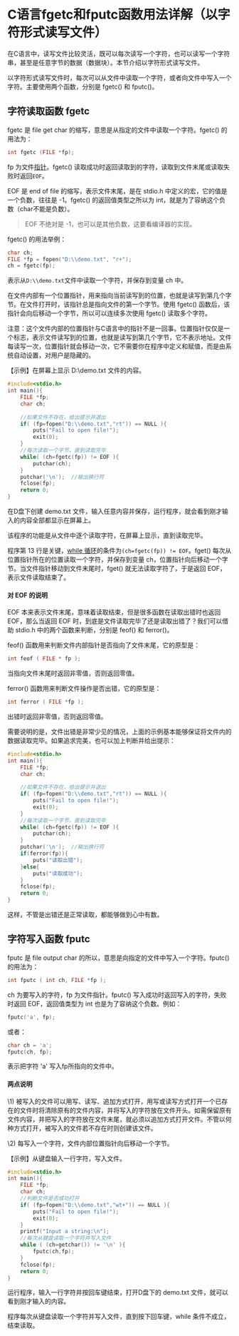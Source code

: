 # C语言fgetc和fputc函数用法详解（以字符形式读写文件）

在C语言中，读写文件比较灵活，既可以每次读写一个字符，也可以读写一个字符串，甚至是任意字节的数据（数据块）。本节介绍以字符形式读写文件。

以字符形式读写文件时，每次可以从文件中读取一个字符，或者向文件中写入一个字符。主要使用两个函数，分别是 fgetc() 和 fputc()。

## 字符读取函数 fgetc

fgetc 是 file get char 的缩写，意思是从指定的文件中读取一个字符。fgetc() 的用法为：

```c
int fgetc (FILE *fp);
```

fp 为文件[指针](http://c.biancheng.net/c/80/)。fgetc() 读取成功时返回读取到的字符，读取到文件末尾或读取失败时返回`EOF`。

EOF 是 end of file 的缩写，表示文件末尾，是在 stdio.h 中定义的宏，它的值是一个负数，往往是 -1。fgetc() 的返回值类型之所以为 int，就是为了容纳这个负数（char不能是负数）。

> EOF 不绝对是 -1，也可以是其他负数，这要看编译器的实现。

fgetc() 的用法举例：

```c
char ch;
FILE *fp = fopen("D:\\demo.txt", "r+");
ch = fgetc(fp);
```

表示从`D:\\demo.txt`文件中读取一个字符，并保存到变量 ch 中。

在文件内部有一个位置指针，用来指向当前读写到的位置，也就是读写到第几个字节。在文件打开时，该指针总是指向文件的第一个字节。使用 fgetc() 函数后，该指针会向后移动一个字节，所以可以连续多次使用 fgetc() 读取多个字符。

注意：这个文件内部的位置指针与C语言中的指针不是一回事。位置指针仅仅是一个标志，表示文件读写到的位置，也就是读写到第几个字节，它不表示地址。文件每读写一次，位置指针就会移动一次，它不需要你在程序中定义和赋值，而是由系统自动设置，对用户是隐藏的。

【示例】在屏幕上显示 D:\\demo.txt 文件的内容。

```c
#include<stdio.h>
int main(){
    FILE *fp;
    char ch;
   
    //如果文件不存在，给出提示并退出
    if( (fp=fopen("D:\\demo.txt","rt")) == NULL ){
        puts("Fail to open file!");
        exit(0);
    }
    //每次读取一个字节，直到读取完毕
    while( (ch=fgetc(fp)) != EOF ){
        putchar(ch);
    }
    putchar('\n');  //输出换行符
    fclose(fp);
    return 0;
}
```

在D盘下创建 demo.txt 文件，输入任意内容并保存，运行程序，就会看到刚才输入的内容全部都显示在屏幕上。

该程序的功能是从文件中逐个读取字符，在屏幕上显示，直到读取完毕。

程序第 13 行是关键，[while 循环](http://c.biancheng.net/view/180.html)的条件为`(ch=fgetc(fp)) != EOF`。fget() 每次从位置指针所在的位置读取一个字符，并保存到变量 ch，位置指针向后移动一个字节。当文件指针移动到文件末尾时，fget() 就无法读取字符了，于是返回 EOF，表示文件读取结束了。

#### 对 EOF 的说明

EOF 本来表示文件末尾，意味着读取结束，但是很多函数在读取出错时也返回 EOF，那么当返回 EOF 时，到底是文件读取完毕了还是读取出错了？我们可以借助 stdio.h 中的两个函数来判断，分别是 feof() 和 ferror()。

feof() 函数用来判断文件内部指针是否指向了文件末尾，它的原型是：

```c
int feof ( FILE * fp );
```

当指向文件末尾时返回非零值，否则返回零值。

ferror() 函数用来判断文件操作是否出错，它的原型是：

```c
int ferror ( FILE *fp );
```

出错时返回非零值，否则返回零值。

需要说明的是，文件出错是非常少见的情况，上面的示例基本能够保证将文件内的数据读取完毕。如果追求完美，也可以加上判断并给出提示：

```c
#include<stdio.h>
int main(){
    FILE *fp;
    char ch;
  
    //如果文件不存在，给出提示并退出
    if( (fp=fopen("D:\\demo.txt","rt")) == NULL ){
        puts("Fail to open file!");
        exit(0);
    }
    //每次读取一个字节，直到读取完毕
    while( (ch=fgetc(fp)) != EOF ){
        putchar(ch);
    }
    putchar('\n');  //输出换行符
    if(ferror(fp)){
        puts("读取出错");
    }else{
        puts("读取成功");
    }
    fclose(fp);
    return 0;
}
```

这样，不管是出错还是正常读取，都能够做到心中有数。

## 字符写入函数 fputc

fputc 是 file output char 的所以，意思是向指定的文件中写入一个字符。fputc() 的用法为：

```c
int fputc ( int ch, FILE *fp );
```

ch 为要写入的字符，fp 为文件指针。fputc() 写入成功时返回写入的字符，失败时返回 EOF，返回值类型为 int 也是为了容纳这个负数。例如：

```c
fputc('a', fp);
```

或者：

```c
char ch = 'a';
fputc(ch, fp);
```

表示把字符 'a' 写入fp所指向的文件中。

#### 两点说明

\1) 被写入的文件可以用写、读写、追加方式打开，用写或读写方式打开一个已存在的文件时将清除原有的文件内容，并将写入的字符放在文件开头。如需保留原有文件内容，并把写入的字符放在文件末尾，就必须以追加方式打开文件。不管以何种方式打开，被写入的文件若不存在时则创建该文件。

\2) 每写入一个字符，文件内部位置指针向后移动一个字节。

【示例】从键盘输入一行字符，写入文件。

```c
#include<stdio.h>
int main(){
    FILE *fp;
    char ch;
    //判断文件是否成功打开
    if( (fp=fopen("D:\\demo.txt","wt+")) == NULL ){
        puts("Fail to open file!");
        exit(0);
    }
    printf("Input a string:\n");
    //每次从键盘读取一个字符并写入文件
    while ( (ch=getchar()) != '\n' ){
        fputc(ch,fp);
    }
    fclose(fp);
    return 0;
}
```

运行程序，输入一行字符并按回车键结束，打开D盘下的 demo.txt 文件，就可以看到刚才输入的内容。

程序每次从键盘读取一个字符并写入文件，直到按下回车键，while 条件不成立，结束读取。